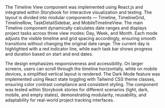 The Timeline View component was implemented using React.js and integrated within Storybook for interactive visualization and testing. The layout is divided into modular components — Timeline, TimelineGrid, TimelineRow, TaskDetailSidebar, and MobileTimelineView. The main Timeline component dynamically calculates date ranges and displays project tasks across three view modes: Day, Week, and Month. Each mode adjusts the visible timeline and grid spacing accordingly, ensuring smooth transitions without changing the original date range. The current day is highlighted with a red indicator line, while each task bar shows progress and duration based on start and end dates.

The design emphasizes responsiveness and accessibility. On larger screens, users can scroll through the timeline horizontally, while on mobile devices, a simplified vertical layout is rendered. The Dark Mode feature was implemented using React state toggling with Tailwind CSS theme classes, ensuring color contrast compliance and consistent styling. The component was tested within Storybook stories for different scenarios (light, dark, mobile, and empty states), demonstrating modularity, reusability, and adaptability for real-world project tracking interfaces.
